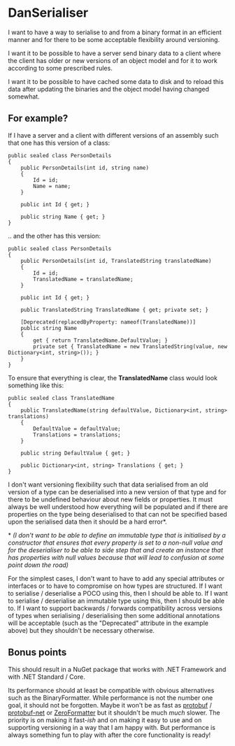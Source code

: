 # DanSerialiser

I want to have a way to serialise to and from a binary format in an efficient manner and for there to be some acceptable flexibility around versioning.

I want it to be possible to have a server send binary data to a client where the client has older or new versions of an object model and for it to work according to some prescribed rules.

I want it to be possible to have cached some data to disk and to reload this data after updating the binaries and the object model having changed somewhat.

## For example?

If I have a server and a client with different versions of an assembly such that one has this version of a class:

    public sealed class PersonDetails
	{
	    public PersonDetails(int id, string name)
		{
		    Id = id;
			Name = name;
		}
		
		public int Id { get; }
		
		public string Name { get; }
	}
	
.. and the other has this version:

    public sealed class PersonDetails
	{
	    public PersonDetails(int id, TranslatedString translatedName)
		{
		    Id = id;
			TranslatedName = translatedName;
		}
		
		public int Id { get; }
		
		public TranslatedString TranslatedName { get; private set; }
		
		[Deprecated(replacedByProperty: nameof(TranslatedName))]
		public string Name
		{
		    get { return TranslatedName.DefaultValue; }
			private set { TranslatedName = new TranslatedString(value, new Dictionary<int, string>()); }
		}
	}

To ensure that everything is clear, the **TranslatedName** class would look something like this:

	public sealed class TranslatedName
	{
	    public TranslatedName(string defaultValue, Dictionary<int, string> translations)
		{
		    DefaultValue = defaultValue;
			Translations = translations;
		}
		
		public string DefaultValue { get; }
		
		public Dictionary<int, string> Translations { get; }
    }
	
I don't want versioning flexibility such that data serialised from an old version of a type can be deserialised into a new version of that type and for there to be undefined behaviour about new fields or properties. It must always be well understood how everything will be populated and if there are properties on the type being deserialised to that can not be specified based upon the serialised data then it should be a hard error\*.

\* *(I don't want to be able to define an immutable type that is initialised by a constructor that ensures that every property is set to a non-null value and for the deserialiser to be able to side step that and create an instance that has properties with null values because that will lead to confusion at some point down the road)*

For the simplest cases, I don't want to have to add any special attributes or interfaces or to have to compromise on how types are structured. If I want to serialise / deserialise a POCO using this, then I should be able to. If I want to serialise / deserialise an immutable type using this, then I should be able to. If I want to support backwards / forwards compatibility across versions of types when serialising / deserialising then some additional annotations will be acceptable (such as the "Deprecated" attribute in the example above) but they shouldn't be necessary otherwise.

## Bonus points

This should result in a NuGet package that works with .NET Framework and with .NET Standard / Core.

Its performance should at least be compatible with obvious alternatives such as the BinaryFormatter. While performance is not the number one goal, it should not be forgotten. Maybe it won't be as fast as [protobuf](https://github.com/google/protobuf/tree/master/csharp) / [protobuf-net](https://github.com/mgravell/protobuf-net) or [ZeroFormatter](https://github.com/neuecc/ZeroFormatter) but it shouldn't be much *much* slower. The priority is on making it fast-*ish* and on making it easy to use and on supporting versioning in a way that I am happy with. But performance is always something fun to play with after the core functionality is ready!